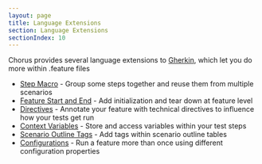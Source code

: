 ```yaml
---
layout: page
title: Language Extensions
section: Language Extensions
sectionIndex: 10
---
```


Chorus provides several language extensions to [Gherkin](https://github.com/cucumber/cucumber/wiki/Gherkin), which let you do more within .feature files

* [Step Macro](/pages/LanguageExtensions/StepMacro) - Group some steps together and reuse them from multiple scenarios
* [Feature Start and End](/pages/LanguageExtensions/FeatureStartAndEnd) - Add initialization and tear down at feature level
* [Directives](/pages/LanguageExtensions/Directives) - Annotate your feature with technical directives to influence how your tests get run
* [Context Variables](/pages/BuiltInHandlers/ChorusContext/ChorusContext) - Store and access variables within your test steps
* [Scenario Outline Tags](/pages/LanguageExtensions/ScenarioOutlineTags) - Add tags within scenario outline tables
* [Configurations](/pages/LanguageExtensions/Configurations) - Run a feature more than once using different configuration properties


